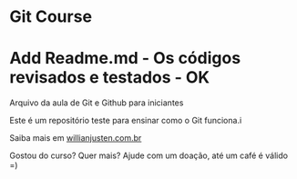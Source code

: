 # Git Course

# Add Readme.md - Os códigos revisados e testados - OK

Arquivo da aula de Git e Github para iniciantes

Este é um repositório teste para ensinar como o Git funciona.i

Saiba mais em [willianjusten.com.br](http://willianjnujste.com.br)

Gostou do curso? Quer mais? Ajude com um doação, até um café é válido =)

